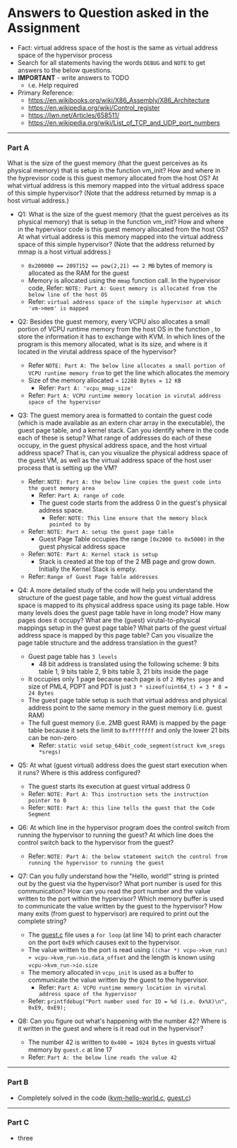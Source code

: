 # Answers to Question asked in the Assignment

- Fact: virtual address space of the host is the same as virtual address space of the hypervisor process
- Search for all statements having the words `DEBUG` and `NOTE` to get answers to the below questions.
- **IMPORTANT** - write answers to TODO
    * i.e. Help required
- Primary Reference:
    - https://en.wikibooks.org/wiki/X86_Assembly/X86_Architecture
    - https://en.wikipedia.org/wiki/Control_register
    - https://lwn.net/Articles/658511/
    - https://en.wikipedia.org/wiki/List_of_TCP_and_UDP_port_numbers

---

[comment]: <> (NOTE: the virtual address space of host and hypervisor are one and the same thing)

### Part A
What is the size of the guest memory (that the guest perceives as its physical memory) that is setup in the function vm_init? How and where in the hyprevisor code is this guest memory allocated from the host OS? At what virtual address is this memory mapped into the virtual address space of this simple hypervisor? (Note that the address returned by mmap is a host virtual address.)
- Q1: What is the size of the guest memory (that the guest perceives as its physical memory) that is setup in the function vm_init? How and where in the hypervisor code is this guest memory allocated from the host OS? At what virtual address is this memory mapped into the virtual address space of this simple hypervisor? (Note that the address returned by mmap is a host virtual address.)
    - `0x200000 == 2097152 == pow(2,21) == 2 MB` bytes of memory is allocated as the RAM for the guest
    - Memory is allocated using the `mmap` function call. In the hypervisor code, Refer: `NOTE: Part A: Guest memory is allocated from the below line of the host OS`
    - Refer: `virtual address space of the simple hypervisor at which 'vm->mem' is mapped`

- Q2: Besides the guest memory, every VCPU also allocates a small portion of VCPU runtime memory from the host OS in the function , to store the information it has to exchange with KVM. In which lines of the program is this memory allocated, what is its size, and where is it located in the virutal address space of the hypervisor?
    - Refer `NOTE: Part A: The below line allocates a small portion of VCPU runtime memory from` to get the line which allocates the memory
    - Size of the memory allocated = `12288 Bytes = 12 KB`
        - Refer: `Part A: 'vcpu_mmap_size'`
    - Refer: `Part A: VCPU runtime memory location in virutal address space of the hypervisor`

- Q3: The guest memory area is formatted to contain the guest code (which is made available as an extern char array in the executable), the guest page table, and a kernel stack. Can you identify where in the code each of these is setup? What range of addresses do each of these occupy, in the guest physical address space, and the host virtual address space? That is, can you visualize the physical address space of the guest VM, as well as the virtual address space of the host user process that is setting up the VM?
    - Refer: `NOTE: Part A: the below line copies the guest code into the guest memory area`
        - Refer: `Part A: range of code`
        - The guest code starts from the address 0 in the guest's physical address space.
            - Refer: `NOTE: This line ensure that the memory block pointed to by`
    - Refer: `NOTE: Part A: setup the guest page table`
        - Guest Page Table occupies the range `[0x2000 to 0x5000)` in the guest physical address space
    - Refer: `NOTE: Part A: Kernel stack is setup`
        - Stack is created at the top of the 2 MB page and grow down. Initially the Kernel Stack is empty.
    - Refer: `Range of Guest Page Table addresses`

- Q4: A more detailed study of the code will help you understand the structure of the guest page table, and how the guest virtual address space is mapped to its physical address space using its page table. How many levels does the guest page table have in long mode? How many pages does it occupy? What are the (guest) virutal-to-physical mappings setup in the guest page table? What parts of the guest virtual address space is mapped by this page table? Can you visualize the page table structure and the address translation in the guest?
    - Guest page table has `3 levels`
        - 48 bit address is translated using the following scheme: 9 bits table 1, 9 bits table 2, 9 bits table 3, 21 bits inside the page
    - It occupies only 1 page because each page is of `2 MBytes page` and size of PML4, PDPT and PDT is just `3 * sizeof(uint64_t) = 3 * 8 = 24 Bytes`
    - The guest page table setup is such that virtual address and physical address point to the same memory in the guest memory (i.e. guest RAM)
    - The full guest memory (i.e. 2MB guest RAM) is mapped by the page table because it sets the limit to `0xffffffff` and only the lower 21 bits can be non-zero
        - Refer: `static void setup_64bit_code_segment(struct kvm_sregs *sregs)`

- Q5: At what (guest virtual) address does the guest start execution when it runs? Where is this address configured?
    - The guest starts its execution at guest virtual address 0
    - Refer: `NOTE: Part A: This instruction sets the instruction pointer to 0`
    - Refer: `NOTE: Part A: this line tells the guest that the Code Segment`
    
- Q6: At which line in the hypervisor program does the control switch from running the hypervisor to running the guest? At which line does the control switch back to the hypervisor from the guest?
    - Refer: `NOTE: Part A: the below statement switch the control from running the hypervisor to running the guest`

- Q7: Can you fully understand how the "Hello, world!" string is printed out by the guest via the hypervisor? What port number is used for this communication? How can you read the port number and the value written to the port within the hypervisor? Which memory buffer is used to communicate the value written by the guest to the hypervisor? How many exits (from guest to hypervisor) are required to print out the complete string?
    - The [guest.c](./guest.c) file uses a `for loop` (at line 14) to print each character on the port `0xE9` which causes exit to the hypervisor.
    - The value written to the port is read using `((char *) vcpu->kvm_run) + vcpu->kvm_run->io.data_offset` and the length is known using `vcpu->kvm_run->io.size`
    - The memory allocated in `vcpu_init` is used as a buffer to communicate the value written by the guest to the hypervisor.
        - Refer: `Part A: VCPU runtime memory location in virutal address space of the hypervisor`
    - Refer: `printfdebug("Port number used for IO = %d (i.e. 0x%X)\n", 0xE9, 0xE9);`
- Q8: Can you figure out what's happening with the number 42? Where is it written in the guest and where is it read out in the hypervisor?
    - The number 42 is written to `0x400 = 1024 Bytes` in guests virtual memory by `guest.c` at line 17
    - Refer: `Part A: the below line reads the value 42`
 
---

### Part B
- Completely solved in the code ([kvm-hello-world.c](./kvm-hello-world.c), [guest.c](./guest.c))

---

### Part C
- three